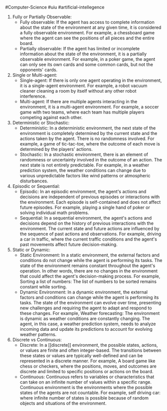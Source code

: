 #Computer-Science #uiu #artificial-intellegence 

1. Fully or Partially Observable: 
	- Fully observable: If the agent has access to complete information about the state of the environment at any given time, it is considered a fully observable environment. For example, a chessboard game where the agent can see the positions of all pieces and the entire board.
	- Partially observable: If the agent has limited or incomplete information about the state of the environment, it is a partially observable environment. For example, in a poker game, the agent can only see its own cards and some common cards, but not the opponents' cards.
2. Single or Multi-agent: 
	- Single-agent: If there is only one agent operating in the environment, it is a single-agent environment. For example, a robot vacuum cleaner cleaning a room by itself without any other robot interference.
	 - Multi-agent: If there are multiple agents interacting in the environment, it is a multi-agent environment. For example, a soccer game with two teams, where each team has multiple players competing against each other.
3. Deterministic or Stochastic: 
	- Deterministic: In a deterministic environment, the next state of the environment is completely determined by the current state and the actions taken by the agent. There is no randomness involved. For example, a game of tic-tac-toe, where the outcome of each move is determined by the players' actions.
	- Stochastic: In a stochastic environment, there is an element of randomness or uncertainty involved in the outcome of an action. The next state is not entirely predictable. For example, in a weather prediction system, the weather conditions can change due to various unpredictable factors like wind patterns or atmospheric disturbances.
4. Episodic or Sequential: 
	- Episodic: In an episodic environment, the agent's actions and decisions are independent of previous episodes or interactions with the environment. Each episode is self-contained and does not affect future episodes. For example, playing a single hand of poker or solving individual math problems.
	- Sequential: In a sequential environment, the agent's actions and decisions depend on the history of previous interactions with the environment. The current state and future actions are influenced by the sequence of past actions and observations. For example, driving a car in traffic, where the current traffic conditions and the agent's past movements affect future decision-making.
5. Static or Dynamic:
	- Static Environment: In a static environment, the external factors and conditions do not change while the agent is performing its tasks. The state of the environment remains constant throughout the agent's operation. In other words, there are no changes in the environment that could affect the agent's decision-making process. For example, Sorting a list of numbers: The list of numbers to be sorted remains constant while sorting.
	- Dynamic Environment: In a dynamic environment, the external factors and conditions can change while the agent is performing its tasks. The state of the environment can evolve over time, presenting new challenges and requiring the agent to adapt and respond to these changes. For example, Weather forecasting: The environment is dynamic as weather conditions are constantly changing. The agent, in this case, a weather prediction system, needs to analyze incoming data and update its predictions to account for evolving weather patterns.
6. Discrete vs Continuous: 
	- Discrete: In a [[discrete]] environment, the possible states, actions, or values are finite and often integer-based. The transitions between these states or values are typically well-defined and can be represented in a discrete manner. For example, A board game like chess or checkers, where the positions, moves, and outcomes are discrete and limited to specific positions or actions on the board.
	- Continuous: Continuous refers to variables or characteristics that can take on an infinite number of values within a specific range. Continuous environment is the environments where the possible states of the agents are not countable. For example, self driving car: where infinite number of states is possible because of random objects and situations of the environment.
